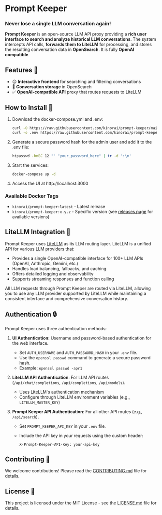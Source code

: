 # Prompt Keeper
### **Never lose a single LLM conversation again!**

**Prompt Keeper** is an open-source LLM API proxy providing a **rich user interface to search and analyze historical LLM conversations**. The system intercepts API calls, **forwards them to LiteLLM** for processing, and stores the resulting conversation data in **OpenSearch**. It is fully **OpenAI compatible**.

## Features 🌟

-   😌 **Interactive frontend** for searching and filtering conversations
-   🧠 **Conversation storage** in OpenSearch
-   ✅ **OpenAI-compatible API** proxy that routes requests to LiteLLM

## How to Install 🚀

1. Download the docker-compose.yml and .env:
   ```bash
   curl -O https://raw.githubusercontent.com/kinorai/prompt-keeper/main/docker-compose.yml
   curl -o .env https://raw.githubusercontent.com/kinorai/prompt-keeper/main/.env.example
   ```

2. Generate a secure password hash for the admin user and add it to the .env file:
   ```bash
   htpasswd -bnBC 12 "" "your_password_here" | tr -d ':\n'
   ```

3. Start the services:
   ```bash
   docker-compose up -d
   ```

4. Access the UI at http://localhost:3000

### Available Docker Tags

- `kinorai/prompt-keeper:latest` - Latest release
- `kinorai/prompt-keeper:x.y.z` - Specific version (see [releases page](https://github.com/kinorai/prompt-keeper/releases) for available versions)

## LiteLLM Integration 🔄

Prompt Keeper uses [LiteLLM](https://docs.litellm.ai/docs/) as its LLM routing layer. LiteLLM is a unified API for various LLM providers that:

- Provides a single OpenAI-compatible interface for 100+ LLM APIs (OpenAI, Anthropic, Gemini, etc.)
- Handles load balancing, fallbacks, and caching
- Offers detailed logging and observability
- Supports streaming responses and function calling

All LLM requests through Prompt Keeper are routed via LiteLLM, allowing you to use any LLM provider supported by LiteLLM while maintaining a consistent interface and comprehensive conversation history.

## Authentication 🔒

Prompt Keeper uses three authentication methods:

1.  **UI Authentication**: Username and password-based authentication for the web interface.

    -   Set `AUTH_USERNAME` and `AUTH_PASSWORD_HASH` in your `.env` file.
    -   Use the `openssl passwd` command to generate a secure password hash.
    -   Example: `openssl passwd -apr1`

2.  **LiteLLM API Authentication**: For LLM API routes (`/api/chat/completions`, `/api/completions`, `/api/models`).

    -   Uses LiteLLM's authentication mechanism
    -   Configure through LiteLLM environment variables (e.g., `LITELLM_MASTER_KEY`)

3.  **Prompt Keeper API Authentication**: For all other API routes (e.g., `/api/search`).
    -   Set `PROMPT_KEEPER_API_KEY` in your `.env` file.
    -   Include the API key in your requests using the custom header:

        ```
        X-Prompt-Keeper-API-Key: your-api-key
        ```

## Contributing 🤝

We welcome contributions! Please read the [CONTRIBUTING.md](CONTRIBUTING.md) file for details.

## License 📜

This project is licensed under the MIT License - see the [LICENSE.md](LICENSE.md) file for details.

